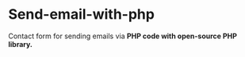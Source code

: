 # Send-email-with-php
Contact form for sending emails via <b>PHP code<b> with open-source PHP library.
